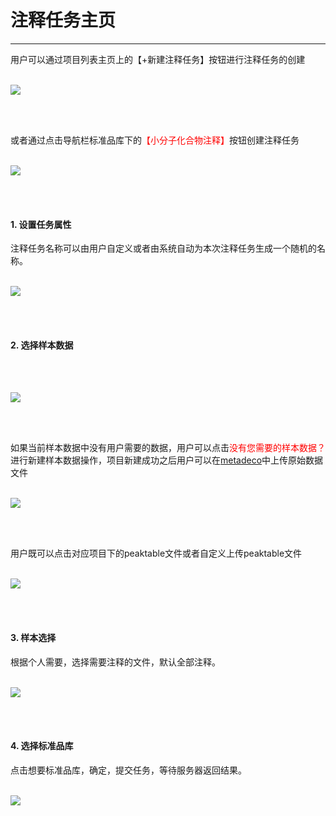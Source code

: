 <!-- 注释任务管理器 -->

# **注释任务主页**

<hr/>

用户可以通过项目列表主页上的【+新建注释任务】按钮进行注释任务的创建
<br/>
<br/>

![](user-guide/metanno/images/tasks-1.png)

<br/>
<br/>

或者通过点击导航栏标准品库下的<span style="color: red">【小分子化合物注释】</span>按钮创建注释任务
<br/>
<br/>

![](user-guide/metanno/images/tasks-8.png)

<br/>
<br/>

#### **1. 设置任务属性**

注释任务名称可以由用户自定义或者由系统自动为本次注释任务生成一个随机的名称。
<br/>
<br/>

![](user-guide/metanno/images/tasks-2.png)

<br/>
<br/>

#### **2. 选择样本数据**

<br/>
<br/>

![](user-guide/metanno/images/tasks-3.png)

<br/>
<br/>

如果当前样本数据中没有用户需要的数据，用户可以点击<span style="color: red;">没有您需要的样本数据？</span>进行新建样本数据操作，项目新建成功之后用户可以在[metadeco](http://mz.biodeep.cn/)中上传原始数据文件
<br/>
<br/>

![](user-guide/metanno/images/tasks-4.png)

<br/>
<br/>

用户既可以点击对应项目下的peaktable文件或者自定义上传peaktable文件
<br/>
<br/>

![](user-guide/metanno/images/tasks-5.png)

<br/>
<br/>

#### **3. 样本选择**

根据个人需要，选择需要注释的文件，默认全部注释。
<br/>
<br/>

![](user-guide/metanno/images/tasks-6.png)

<br/>
<br/>

#### **4. 选择标准品库**

点击想要标准品库，确定，提交任务，等待服务器返回结果。
<br/>
<br/>

![](user-guide/metanno/images/tasks-7.png)

<br/>
<br/>

